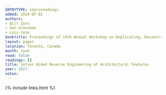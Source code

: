 ```yaml
---
ENTRYTYPE: inproceedings
added: 2019-07-01
authors:
- Bill Zorn
- Dan Grossman
- Luis Ceze
booktitle: Proceedings of 14th Annual Workshop on Duplicating, Deconstructing and Debunking (ISCAWDDD)
layout: paper
location: Toronto, Canada
month: June
read: false
readings: []
title: Solver Aided Reverse Engineering of Architectural Features
year: 2017
notes:
---
```

{% include links.html %}
